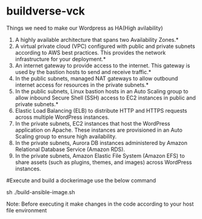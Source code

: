 # buildverse-vck

Things we need to make our Wordpress as HA(High avilability) 

1.	A highly available architecture that spans two Availability Zones.*
2.	A virtual private cloud (VPC) configured with public and private subnets according to AWS best practices. This provides the network infrastructure for your deployment.*
3.	An internet gateway to provide access to the internet. This gateway is used by the bastion hosts to send and receive traffic.*
4.	In the public subnets, managed NAT gateways to allow outbound internet access for resources in the private subnets.*
5.	In the public subnets, Linux bastion hosts in an Auto Scaling group to allow inbound Secure Shell (SSH) access to EC2 instances in public and private subnets.*
6.	Elastic Load Balancing (ELB) to distribute HTTP and HTTPS requests across multiple WordPress instances.
7.	In the private subnets, EC2 instances that host the WordPress application on Apache. These instances are provisioned in an Auto Scaling group to ensure high availability.
8.	In the private subnets, Aurora DB instances administered by Amazon Relational Database Service (Amazon RDS).
9.	In the private subnets, Amazon Elastic File System (Amazon EFS) to share assets (such as plugins, themes, and images) across WordPress instances.

#Execute and build a dockerimage use the below command

sh ./build-ansible-image.sh

Note: Before executing it make changes in the code according to your host file environment

